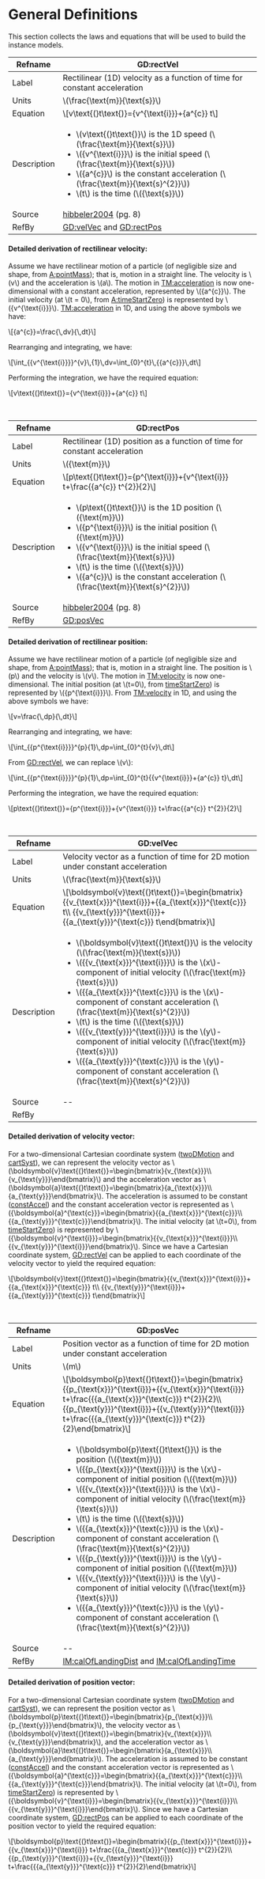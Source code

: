 # General Definitions

This section collects the laws and equations that will be used to build the instance models.

|Refname|GD:rectVel|
|-|-|
|Label|Rectilinear (1D) velocity as a function of time for constant acceleration|
|Units|\\(\frac{\text{m}}{\text{s}}\\)|
|Equation|\\[v\text{(}t\text{)}={v^{\text{i}}}+{a^{c}} t\\]|
|Description|<ul><li>\\(v\text{(}t\text{)}\\) is the 1D speed (\\(\frac{\text{m}}{\text{s}}\\)) </li> <li> \\({v^{\text{i}}}\\) is the initial speed (\\(\frac{\text{m}}{\text{s}}\\)) </li> <li> \\({a^{c}}\\) is the constant acceleration (\\(\frac{\text{m}}{\text{s}^{2}}\\)) </li><li> \\(t\\) is the time (\\({\text{s}}\\)) </li></ul>|
|Source|[hibbeler2004]() (pg. 8)|
|RefBy|[GD:velVec]() and [GD:rectPos]()|

#### Detailed derivation of rectilinear velocity:

Assume we have rectilinear motion of a particle (of negligible size and shape, from [A:pointMass]()); that is, motion in a straight line. The velocity is \\(v\\) and the acceleration is \\(a\\). The motion in [TM:acceleration]() is now one-dimensional with a constant acceleration, represented by \\({a^{c}}\\). The initial velocity (at \\(t = 0\\), from [A:timeStartZero]()) is represented by \\({v^{\text{i}}}\\). [TM:acceleration]() in 1D, and using the above symbols we have:

\\[{a^{c}}=\frac{\\,dv}{\\,dt}\\]

Rearranging and integrating, we have:

\\[\int_{{v^{\text{i}}}}^{v}\\,{1}\\,dv=\int_{0}^{t}\\,{{a^{c}}}\\,dt\\]

Performing the integration, we have the required equation:

\\[v\text{(}t\text{)}={v^{\text{i}}}+{a^{c}} t\\]

</br>

|Refname|GD:rectPos|
|-|-|
|Label|Rectilinear (1D) position as a function of time for constant acceleration|
|Units|\\({\text{m}}\\)|
|Equation|\\[p\text{(}t\text{)}={p^{\text{i}}}+{v^{\text{i}}} t+\frac{{a^{c}} t^{2}}{2}\\]|
|Description|<ul><li>\\(p\text{(}t\text{)}\\) is the 1D position (\\({\text{m}}\\)) </li> <li> \\({p^{\text{i}}}\\) is the initial position (\\({\text{m}}\\)) </li><li> \\({v^{\text{i}}}\\) is the initial speed (\\(\frac{\text{m}}{\text{s}}\\)) </li><li> \\(t\\) is the time (\\({\text{s}}\\)) </li><li> \\({a^{c}}\\) is the constant acceleration (\\(\frac{\text{m}}{\text{s}^{2}}\\)) </li></ul>|
|Source|[hibbeler2004]() (pg. 8)|
|RefBy|[GD:posVec]()|

#### Detailed derivation of rectilinear position:

Assume we have rectilinear motion of a particle (of negligible size and shape, from [A:pointMass]()); that is, motion in a straight line. The position is \\(p\\) and the velocity is \\(v\\). The motion in [TM:velocity]() is now one-dimensional. The initial position (at \\(t=0\\), from [timeStartZero]()) is represented by \\({p^{\text{i}}}\\). From [TM:velocity]() in 1D, and using the above symbols we have:

\\[v=\frac{\\,dp}{\\,dt}\\]

Rearranging and integrating, we have:

\\[\int_{{p^{\text{i}}}}^{p}{1}\\,dp=\int_{0}^{t}{v}\\,dt\\]

From [GD:rectVel](), we can replace \\(v\\):

\\[\int_{{p^{\text{i}}}}^{p}{1}\\,dp=\int_{0}^{t}{{v^{\text{i}}}+{a^{c}} t}\\,dt\\]

Performing the integration, we have the required equation:

\\[p\text{(}t\text{)}={p^{\text{i}}}+{v^{\text{i}}} t+\frac{{a^{c}} t^{2}}{2}\\]

</br>

|Refname|GD:velVec|
|-|-|
|Label|Velocity vector as a function of time for 2D motion under constant acceleration|
|Units|\\(\frac{\text{m}}{\text{s}}\\)|
|Equation|\\[\boldsymbol{v}\text{(}t\text{)}=\begin{bmatrix}{{v_{\text{x}}}^{\text{i}}}+{{a_{\text{x}}}^{\text{c}}} t\\\ {{v_{\text{y}}}^{\text{i}}}+{{a_{\text{y}}}^{\text{c}}} t\end{bmatrix}\\]|
|Description|<ul><li> \\(\boldsymbol{v}\text{(}t\text{)}\\) is the velocity (\\(\frac{\text{m}}{\text{s}}\\)) </li><li> \\({{v_{\text{x}}}^{\text{i}}}\\) is the \\(x\\)-component of initial velocity (\\(\frac{\text{m}}{\text{s}}\\)) </li><li> \\({{a_{\text{x}}}^{\text{c}}}\\) is the \\(x\\)-component of constant acceleration (\\(\frac{\text{m}}{\text{s}^{2}}\\)) </li><li> \\(t\\) is the time (\\({\text{s}}\\)) </li><li> \\({{v_{\text{y}}}^{\text{i}}}\\) is the \\(y\\)-component of initial velocity (\\(\frac{\text{m}}{\text{s}}\\)) </li><li> \\({{a_{\text{y}}}^{\text{c}}}\\) is the \\(y\\)-component of constant acceleration (\\(\frac{\text{m}}{\text{s}^{2}}\\)) </li></ul>|
|Source|--|
|RefBy||

#### Detailed derivation of velocity vector:

For a two-dimensional Cartesian coordinate system ([twoDMotion]() and [cartSyst]()), we can represent the velocity vector as \\(\boldsymbol{v}\text{(}t\text{)}=\begin{bmatrix}{v_{\text{x}}}\\\ {v_{\text{y}}}\end{bmatrix}\\) and the acceleration vector as \\(\boldsymbol{a}\text{(}t\text{)}=\begin{bmatrix}{a_{\text{x}}}\\\ {a_{\text{y}}}\end{bmatrix}\\). The acceleration is assumed to be constant ([constAccel]()) and the constant acceleration vector is represented as \\({\boldsymbol{a}^{\text{c}}}=\begin{bmatrix}{{a_{\text{x}}}^{\text{c}}}\\\ {{a_{\text{y}}}^{\text{c}}}\end{bmatrix}\\). The initial velocity (at \\(t=0\\), from [timeStartZero]()) is represented by \\({\boldsymbol{v}^{\text{i}}}=\begin{bmatrix}{{v_{\text{x}}}^{\text{i}}}\\\ {{v_{\text{y}}}^{\text{i}}}\end{bmatrix}\\). Since we have a Cartesian coordinate system, [GD:rectVel]() can be applied to each coordinate of the velocity vector to yield the required equation:

\\[\boldsymbol{v}\text{(}t\text{)}=\begin{bmatrix}{{v_{\text{x}}}^{\text{i}}}+{{a_{\text{x}}}^{\text{c}}} t\\\ {{v_{\text{y}}}^{\text{i}}}+{{a_{\text{y}}}^{\text{c}}} t\end{bmatrix}\\]

</br>

|Refname|GD:posVec|
|-|-|
|Label|Position vector as a function of time for 2D motion under constant acceleration|
|Units|\\(m\\)|
|Equation|\\[\boldsymbol{p}\text{(}t\text{)}=\begin{bmatrix}{{p_{\text{x}}}^{\text{i}}}+{{v_{\text{x}}}^{\text{i}}} t+\frac{{{a_{\text{x}}}^{\text{c}}} t^{2}}{2}\\\ {{p_{\text{y}}}^{\text{i}}}+{{v_{\text{y}}}^{\text{i}}} t+\frac{{{a_{\text{y}}}^{\text{c}}} t^{2}}{2}\end{bmatrix}\\]|
|Description|<ul><li> \\(\boldsymbol{p}\text{(}t\text{)}\\) is the position (\\({\text{m}}\\)) <li> \\({{p_{\text{x}}}^{\text{i}}}\\) is the \\(x\\)-component of initial position (\\({\text{m}}\\)) </li><li> \\({{v_{\text{x}}}^{\text{i}}}\\) is the \\(x\\)-component of initial velocity (\\(\frac{\text{m}}{\text{s}}\\)) </li><li> \\(t\\) is the time (\\({\text{s}}\\)) </li><li> \\({{a_{\text{x}}}^{\text{c}}}\\) is the \\(x\\)-component of constant acceleration (\\(\frac{\text{m}}{\text{s}^{2}}\\)) </li><li> \\({{p_{\text{y}}}^{\text{i}}}\\) is the \\(y\\)-component of initial position (\\({\text{m}}\\)) </li><li> \\({{v_{\text{y}}}^{\text{i}}}\\) is the \\(y\\)-component of initial velocity (\\(\frac{\text{m}}{\text{s}}\\)) </li><li> \\({{a_{\text{y}}}^{\text{c}}}\\) is the \\(y\\)-component of constant acceleration (\\(\frac{\text{m}}{\text{s}^{2}}\\)) </li></ul>|
|Source|--|
|RefBy|[IM:calOfLandingDist]() and [IM:calOfLandingTime]()|

#### Detailed derivation of position vector:

For a two-dimensional Cartesian coordinate system ([twoDMotion]() and [cartSyst]()), we can represent the position vector as \\(\boldsymbol{p}\text{(}t\text{)}=\begin{bmatrix}{p_{\text{x}}}\\\ {p_{\text{y}}}\end{bmatrix}\\), the velocity vector as \\(\boldsymbol{v}\text{(}t\text{)}=\begin{bmatrix}{v_{\text{x}}}\\\ {v_{\text{y}}}\end{bmatrix}\\), and the acceleration vector as \\(\boldsymbol{a}\text{(}t\text{)}=\begin{bmatrix}{a_{\text{x}}}\\\ {a_{\text{y}}}\end{bmatrix}\\). The acceleration is assumed to be constant ([constAccel]()) and the constant acceleration vector is represented as \\({\boldsymbol{a}^{\text{c}}}=\begin{bmatrix}{{a_{\text{x}}}^{\text{c}}}\\\ {{a_{\text{y}}}^{\text{c}}}\end{bmatrix}\\). The initial velocity (at \\(t=0\\), from [timeStartZero]()) is represented by \\({\boldsymbol{v}^{\text{i}}}=\begin{bmatrix}{{v_{\text{x}}}^{\text{i}}}\\\ {{v_{\text{y}}}^{\text{i}}}\end{bmatrix}\\). Since we have a Cartesian coordinate system, [GD:rectPos]() can be applied to each coordinate of the position vector to yield the required equation:

\\[\boldsymbol{p}\text{(}t\text{)}=\begin{bmatrix}{{p_{\text{x}}}^{\text{i}}}+{{v_{\text{x}}}^{\text{i}}} t+\frac{{{a_{\text{x}}}^{\text{c}}} t^{2}}{2}\\\ {{p_{\text{y}}}^{\text{i}}}+{{v_{\text{y}}}^{\text{i}}} t+\frac{{{a_{\text{y}}}^{\text{c}}} t^{2}}{2}\end{bmatrix}\\]
